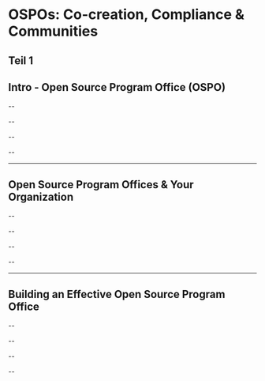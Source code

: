 # OSPOs: Co-creation, Compliance & Communities
Teil 1
---
Intro - Open Source Program Office (OSPO)
--

--

--

--

--

---
Open Source Program Offices & Your Organization
--

--

--

--

--

---
Building an Effective Open Source Program Office
--

--

--

--

--
